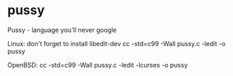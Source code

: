 pussy
=====

Pussy - language you'll never google

Linux: 
	don't forget to install libedit-dev
	cc -std=c99 -Wall pussy.c -ledit -o pussy

OpenBSD:
	cc -std=c99 -Wall pussy.c -ledit -lcurses -o pussy


